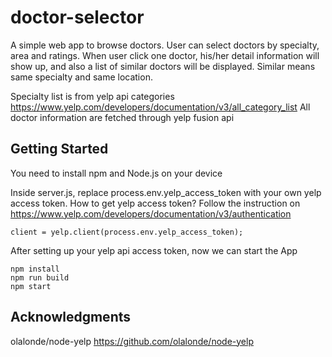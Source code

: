 # doctor-selector

A simple web app to browse doctors. User can select doctors by specialty, area and ratings. When user click one doctor, his/her detail information will show up, and also a list of similar doctors will be displayed. Similar means same specialty and same location.

Specialty list is from yelp api categories https://www.yelp.com/developers/documentation/v3/all_category_list
All doctor information are fetched through yelp fusion api

## Getting Started
You need to install npm and Node.js on your device

Inside server.js, replace process.env.yelp_access_token with your own yelp access token. How to get yelp access token? Follow the instruction on https://www.yelp.com/developers/documentation/v3/authentication
```
client = yelp.client(process.env.yelp_access_token);
```
After setting up your yelp api access token, now we can start the App
```
npm install
npm run build
npm start
```

## Acknowledgments
olalonde/node-yelp https://github.com/olalonde/node-yelp
